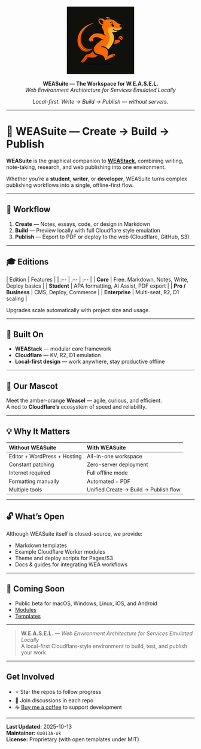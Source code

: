 <p align="center">
  <img src="weasel.png" width="180" alt="WEAStack — Web Environment Architecture">
<p align="center">
  <b>WEASuite — The Workspace for W.E.A.S.E.L.</b><br>
  <i>Web Environment Architecture for Services Emulated Locally</i>
</p>

<p align="center">
  <em>Local-first. Write → Build → Publish — without servers.</em>
</p>


---


# 🧰 WEASuite — Create → Build → Publish

**WEASuite** is the graphical companion to [**WEAStack**](../../../WEAStack), combining writing, note-taking, research, and web publishing into one environment.

Whether you’re a **student**, **writer**, or **developer**, WEASuite turns complex publishing workflows into a single, offline-first flow.

---

## 🧭 Workflow

1. **Create** — Notes, essays, code, or design in Markdown  
2. **Build** — Preview locally with full Cloudflare style emulation  
3. **Publish** — Export to PDF or deploy to the web (Cloudflare, GitHub, S3)

---

## 🎓 Editions

| Edition | Features |
| :-- | :-- | :-- |
| **Core** | Free. Markdown, Notes, Write, Deploy basics |
| **Student** | APA formatting, AI Assist, PDF export |
| **Pro / Business** | CMS, Deploy, Commerce |
| **Enterprise** | Multi-seat, R2, D1 scaling |

Upgrades scale automatically with project size and usage.

---

## 🧠 Built On

* **WEAStack** — modular core framework  
* **Cloudflare** — KV, R2, D1 emulation  
* **Local-first design** — work anywhere, stay productive offline  

---

## 🦦 Our Mascot

Meet the amber-orange **Weasel** — agile, curious, and efficient.  
A nod to **Cloudflare’s** ecosystem of speed and reliability.

---

## 💡 Why It Matters

| Without WEASuite | With WEASuite |
| :-- | :-- |
| Editor + WordPress + Hosting | All-in-one workspace |
| Constant patching | Zero-server deployment |
| Internet required | Full offline mode |
| Formatting manually | Automated + PDF |
| Multiple tools | Unified Create → Build → Publish flow |

---

## 🔓 What’s Open

Although WEASuite itself is closed-source, we provide:

* Markdown templates  
* Example Cloudflare Worker modules  
* Theme and deploy scripts for Pages/S3  
* Docs & guides for integrating WEA workflows

---

## 🚀 Coming Soon

* Public beta for macOS, Windows, Linux, iOS, and Android  
* [Modules](../../../WEASuite-Modules)
* [Templates](../../../WEASuite-Templates)

---

> **W.E.A.S.E.L.** — *Web Environment Architecture for Services Emulated Locally*  
> A local-first Cloudflare-style environment to build, test, and publish your work.

---

## Get Involved
- ⭐ Star the repos to follow progress  
- 💬 Join discussions in each repo  
- ☕ [Buy me a coffee](https://buymeacoffee.com/0x013a.uk) to support development

---
**Last Updated:** 2025-10-13  
**Maintainer:** `0x013A-uk`  
**License:** Proprietary (with open templates under MIT)
